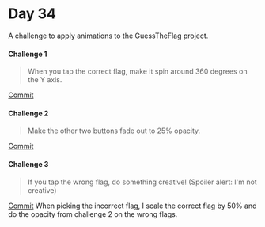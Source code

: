 # Day 34
A challenge to apply animations to the GuessTheFlag project.   

#### Challenge 1

> When you tap the correct flag, make it spin around 360 degrees on the Y axis.

[Commit](https://github.com/nickwrightdev/swiftui100/commit/d28005ea5533504838f6e1b776b2ec4959b6e72d)
#### Challenge 2

> Make the other two buttons fade out to 25% opacity.

[Commit](https://github.com/nickwrightdev/swiftui100/commit/ca4a6ab92881cbd518e964e97a28a7e8e59ec99b)

#### Challenge 3

> If you tap the wrong flag, do something creative! (Spoiler alert: I'm not creative)

[Commit](https://github.com/nickwrightdev/swiftui100/commit/41abca696043062d3b0a0fb8631c7ce115eae44a)
When picking the incorrect flag, I scale the correct flag by 50% and do the opacity from challenge 2 on the wrong flags.

